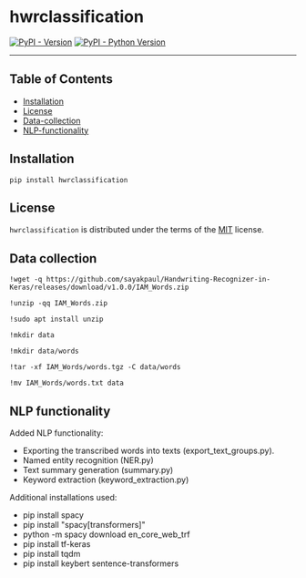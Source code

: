 # hwrclassification

[![PyPI - Version](https://img.shields.io/pypi/v/hwrclassification.svg)](https://pypi.org/project/hwrclassification)
[![PyPI - Python Version](https://img.shields.io/pypi/pyversions/hwrclassification.svg)](https://pypi.org/project/hwrclassification)

-----

## Table of Contents

- [Installation](#installation)
- [License](#license)
- [Data-collection](#data-collection)
- [NLP-functionality](#nlp-functionality)

## Installation

```console
pip install hwrclassification
```

## License

`hwrclassification` is distributed under the terms of the [MIT](https://spdx.org/licenses/MIT.html) license.

## Data collection
```
!wget -q https://github.com/sayakpaul/Handwriting-Recognizer-in-Keras/releases/download/v1.0.0/IAM_Words.zip
```
```
!unzip -qq IAM_Words.zip
```
```
!sudo apt install unzip
```
```
!mkdir data
```
```
!mkdir data/words
```
```
!tar -xf IAM_Words/words.tgz -C data/words
```
```
!mv IAM_Words/words.txt data
```

## NLP functionality

Added NLP functionality:
- Exporting the transcribed words into texts (export_text_groups.py).
- Named entity recognition (NER.py)
- Text summary generation (summary.py)
- Keyword extraction (keyword_extraction.py)

Additional installations used:
- pip install spacy
- pip install "spacy[transformers]"
- python -m spacy download en_core_web_trf
- pip install tf-keras
- pip install tqdm
- pip install keybert sentence-transformers